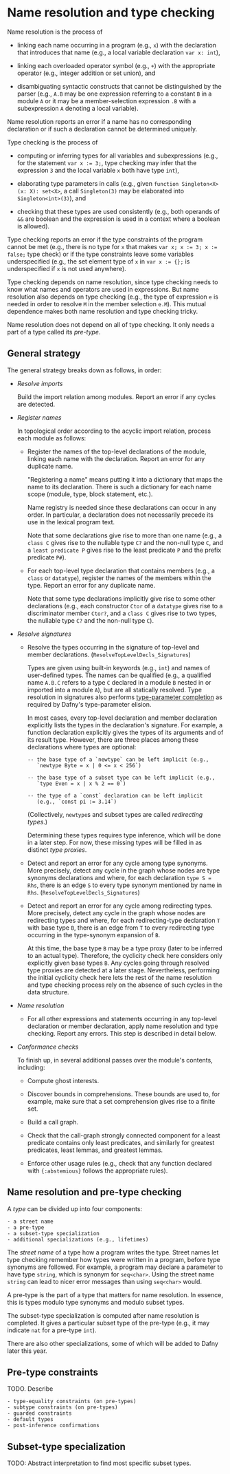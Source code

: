 <p></p> <!-- avoids duplicate title -->

Name resolution and type checking
=================================

Name resolution is the process of

* linking each name occurring in a program (e.g., `x`) with the
  declaration that introduces that name (e.g., a local variable
  declaration `var x: int`),

* linking each overloaded operator symbol (e.g., `+`) with the
  appropriate operator (e.g., integer addition or set union), and

* disambiguating syntactic constructs that cannot be distinguished by
  the parser (e.g., `A.B` may be one expression referring to a
  constant `B` in a module `A` or it may be a member-selection
  expression `.B` with a subexpression `A` denoting a local variable).

Name resolution reports an error if a name has no corresponding
declaration or if such a declaration cannot be determined uniquely.

Type checking is the process of

* computing or inferring types for all variables and subexpressions
  (e.g., for the statement `var x := 3;`, type checking may infer that
  the expression `3` and the local variable `x` both have type `int`),

* elaborating type parameters in calls (e.g., given `function
  Singleton<X>(x: X): set<X>`, a call `Singleton(3)` may be elaborated
  into `Singleton<int>(3)`), and

* checking that these types are used consistently (e.g., both operands
  of `&&` are boolean and the expression is used in a context where a
  boolean is allowed).

Type checking reports an error if the type constraints of the program
cannot be met (e.g., there is no type for `x` that makes `var x; x :=
3; x := false;` type check) or if the type constraints leave some
variables underspecified (e.g., the set element type of `x` in `var x
:= {};` is underspecified if `x` is not used anywhere).

Type checking depends on name resolution, since type checking needs to
know what names and operators are used in expressions. But name
resolution also depends on type checking (e.g., the type of expression
`e` is needed in order to resolve `M` in the member selection
`e.M`). This mutual dependence makes both name resolution and type
checking tricky.

Name resolution does not depend on all of type checking. It only needs
a part of a type called its _pre-type_.

General strategy
----------------

The general strategy breaks down as follows, in order:

* *Resolve imports*

  Build the import relation among modules. Report an error if any
  cycles are detected.

* *Register names*

  In topological order according to the acyclic import relation,
  process each module as follows:

    - Register the names of the top-level declarations of the module,
      linking each name with the declaration. Report an error for any
      duplicate name.

      "Registering a name" means putting it into a dictionary that
      maps the name to its declaration. There is such a dictionary for
      each name scope (module, type, block statement, etc.).

      Name registry is needed since these declarations can occur in
      any order. In particular, a declaration does not necessarily
      precede its use in the lexical program text.

      Note that some declarations give rise to more than one name
      (e.g., a `class C` gives rise to the nullable type `C?` and the
      non-null type `C`, and a `least predicate P` gives rise to the
      least predicate `P` and the prefix predicate `P#`).

    - For each top-level type declaration that contains members (e.g.,
      a `class` or `datatype`), register the names of the members
      within the type. Report an error for any duplicate name.

      Note that some type declarations implicitly give rise to some
      other declarations (e.g., each constructor `Ctor` of a
      `datatype` gives rise to a discriminator member `Ctor?`, and a
      `class C` gives rise to two types, the nullable type `C?` and
      the non-null type `C`).

* *Resolve signatures*

    - Resolve the types occurring in the signature of top-level and
      member declarations.
      (`ResolveTopLevelDecls_Signatures`)

      Types are given using built-in keywords (e.g., `int`) and names
      of user-defined types. The names can be qualified (e.g., a
      qualified name `A.B.C` refers to a type `C` declared in a module
      `B` nested in or imported into a module `A`), but are all
      statically resolved. Type resolution in signatures also performs
      [type-parameter completion](http://leino.science/papers/krml270.html)
      as required by Dafny's type-parameter elision.

      In most cases, every top-level declaration and member
      declaration explicitly lists the types in the declaration's
      signature. For example, a function declaration explicitly gives
      the types of its arguments and of its result type. However,
      there are three places among these declarations where types are
      optional:

          -- the base type of a `newtype` can be left implicit (e.g.,
             `newtype Byte = x | 0 <= x < 256`)
    
          -- the base type of a subset type can be left implicit (e.g.,
             `type Even = x | x % 2 == 0`)

          -- the type of a `const` declaration can be left implicit
             (e.g., `const pi := 3.14`)

      (Collectively, `newtype`s and subset types are called
      _redirecting types_.)

      Determining these types requires type inference, which will be
      done in a later step. For now, these missing types will be
      filled in as distinct _type proxies_.

    - Detect and report an error for any cycle among type
      synonyms. More precisely, detect any cycle in the graph whose
      nodes are type synonyms declarations and where, for each
      declaration `type S = Rhs`, there is an edge `S` to every type
      synonym mentioned by name in `Rhs`.
      (`ResolveTopLevelDecls_Signatures`)
      
    - Detect and report an error for any cycle among redirecting
      types. More precisely, detect any cycle in the graph whose
      nodes are redirecting types and where, for each redirecting-type
      declaration `T` with base type `B`, there is an edge from `T` to
      every redirecting type occurring in the type-synonym expansion
      of `B`.

      At this time, the base type `B` may be a type proxy (later to be
      inferred to an actual type). Therefore, the cyclicity check here
      considers only explicitly given base types `B`. Any cycles going
      through resolved type proxies are detected at a later stage.
      Nevertheless, performing the initial cyclicity check here lets
      the rest of the name resolution and type checking process rely
      on the absence of such cycles in the data structure.

* *Name resolution*

    - For all other expressions and statements occurring in any
      top-level declaration or member declaration, apply name
      resolution and type checking. Report any errors. This step is
      described in detail below.

* *Conformance checks*

  To finish up, in several additional passes over the module's
  contents, including:

    - Compute ghost interests.
    
    - Discover bounds in comprehensions. These bounds are used to, for
      example, make sure that a set comprehension gives rise to a
      finite set.
    
    - Build a call graph.
    
    - Check that the call-graph strongly connected component for a
      least predicate contains only least predicates, and similarly
      for greatest predicates, least lemmas, and greatest lemmas.
    
    - Enforce other usage rules (e.g., check that any function
      declared with `{:abstemious}` follows the appropriate rules).

Name resolution and pre-type checking
-------------------------------------

A _type_ can be divided up into four components:

    - a street name
    - a pre-type
    - a subset-type specialization
    - additional specializations (e.g., lifetimes)

The _street name_ of a type how a program writes the type. Street
names let type checking remember how types were written in a program,
before type synonyms are followed. For example, a program may declare
a parameter to have type `string`, which is synonym for
`seq<char>`. Using the street name `string` can lead to nicer error
messages than using `seq<char>` would.

A pre-type is the part of a type that matters for name resolution. In
essence, this is types modulo type synonyms and modulo subset types.

The subset-type specialization is computed after name resolution is
completed. It gives a particular subset type of the pre-type (e.g., it
may indicate `nat` for a pre-type `int`).

There are also other specializations, some of which will be added to
Dafny later this year.

Pre-type constraints
--------------------

TODO. Describe

    - type-equality constraints (on pre-types)
    - subtype constraints (on pre-types)
    - guarded constraints
    - default types
    - post-inference confirmations

Subset-type specialization
--------------------------

TODO: Abstract interpretation to find most specific subset types.
